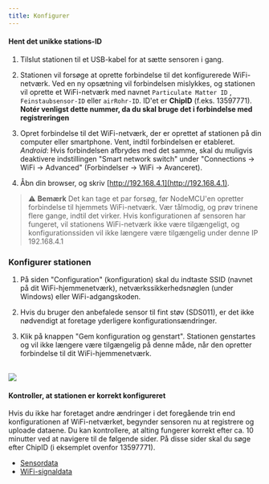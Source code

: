 ```yaml
---
title: Konfigurer
---
```

#### Hent det unikke stations-ID
1. Tilslut stationen til et USB-kabel for at sætte sensoren i gang.

2. Stationen vil forsøge at oprette forbindelse til det konfigurerede WiFi-netværk. Ved en ny opsætning vil forbindelsen mislykkes, og stationen vil oprette et WiFi-netværk med navnet `Particulate Matter ID` , `Feinstaubsensor-ID` eller `airRohr-ID`. ID'et er **ChipID** (f.eks. 13597771). **Notér venligst dette nummer, da du skal bruge det i forbindelse med registreringen**

3. Opret forbindelse til det WiFi-netværk, der er oprettet af stationen på din computer eller smartphone. Vent, indtil forbindelsen er etableret.<br>*Android*: Hvis forbindelsen afbrydes med det samme, skal du muligvis deaktivere indstillingen "Smart network switch" under "Connections -> WiFi -> Advanced" (Forbindelser -> WiFi -> Avanceret).

4. Åbn din browser, og skriv [http://192.168.4.1](http://192.168.4.1).

> ⚠️ **Bemærk** Det kan tage et par forsøg, før NodeMCU'en opretter forbindelse til hjemmets WiFi-netværk. Vær tålmodig, og prøv trinene flere gange, indtil det virker. Hvis konfigurationen af sensoren har fungeret, vil stationens WiFi-netværk ikke være tilgængeligt, og konfigurationssiden vil ikke længere være tilgængelig under denne IP 192.168.4.1

### Konfigurer stationen
1. På siden "Configuration" (konfiguration) skal du indtaste SSID (navnet på dit WiFi-hjemmenetværk), netværkssikkerhedsnøglen (under Windows) eller WiFi-adgangskoden.

2. Hvis du bruger den anbefalede sensor til fint støv (SDS011), er det ikke nødvendigt at foretage yderligere konfigurationsændringer.

3. Klik på knappen "Gem konfiguration og genstart". Stationen genstartes og vil ikke længere være tilgængelig på denne måde, når den opretter forbindelse til dit WiFi-hjemmenetværk.

<br>

<img src="..docsairrohr_config_initial.jpg" loading="lazy">

<br>

#### Kontroller, at stationen er korrekt konfigureret
Hvis du ikke har foretaget andre ændringer i det foregående trin end konfigurationen af WiFi-netværket, begynder sensoren nu at registrere og uploade dataene. Du kan kontrollere, at alting fungerer korrekt efter ca. 10 minutter ved at navigere til de følgende sider. På disse sider skal du søge efter ChipID (i eksemplet ovenfor 13597771).

 * [Sensordata](https://www.madavi.de/sensor/graph.php)
 * [WiFi-signaldata](https://www.madavi.de/sensor/signal.php)
